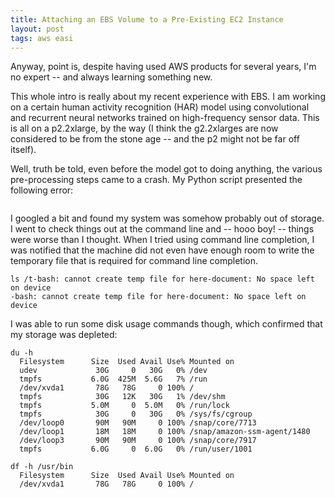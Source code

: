 ```yaml
---
title: Attaching an EBS Volume to a Pre-Existing EC2 Instance
layout: post
tags: aws easi
---
```


Anyway, point is, despite having used AWS products for several years, I'm no expert -- and always
learning something new.  

This whole intro is really about my recent experience with EBS.  I am working on a certain
human activity recognition (HAR) model using convolutional and recurrent neural networks trained
on high-frequency sensor data.  This is all on a p2.2xlarge, by the way (I think the g2.2xlarges are
now considered to be from the stone age -- and the p2 might not be far off itself).  

Well, truth be told, even before the model got to doing anything, the various pre-processing steps
came to a crash.  My Python script presented the following error:

```python
```

I googled a bit and found my system was somehow probably out of storage.  I went to check
things out at the command line and -- hooo boy! -- things were worse than I thought.  When I tried
using command line completion, I was notified that the machine did not even have enough room to
write the temporary file that is required for command line completion.  

```
ls /t-bash: cannot create temp file for here-document: No space left on device
-bash: cannot create temp file for here-document: No space left on device
```

I was able to run some disk usage commands though, which confirmed that my storage was depleted:

```
du -h
  Filesystem      Size  Used Avail Use% Mounted on
  udev             30G     0   30G   0% /dev
  tmpfs           6.0G  425M  5.6G   7% /run
  /dev/xvda1       78G   78G     0 100% /
  tmpfs            30G   12K   30G   1% /dev/shm
  tmpfs           5.0M     0  5.0M   0% /run/lock
  tmpfs            30G     0   30G   0% /sys/fs/cgroup
  /dev/loop0       90M   90M     0 100% /snap/core/7713
  /dev/loop1       18M   18M     0 100% /snap/amazon-ssm-agent/1480
  /dev/loop3       90M   90M     0 100% /snap/core/7917
  tmpfs           6.0G     0  6.0G   0% /run/user/1001

df -h /usr/bin
  Filesystem      Size  Used Avail Use% Mounted on
  /dev/xvda1       78G   78G     0 100% /
```

